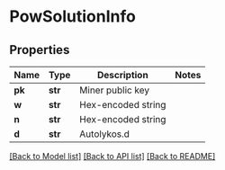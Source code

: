 # PowSolutionInfo

## Properties
Name | Type | Description | Notes
------------ | ------------- | ------------- | -------------
**pk** | **str** | Miner public key | 
**w** | **str** | Hex-encoded string | 
**n** | **str** | Hex-encoded string | 
**d** | **str** | Autolykos.d | 

[[Back to Model list]](../README.md#documentation-for-models) [[Back to API list]](../README.md#documentation-for-api-endpoints) [[Back to README]](../README.md)

